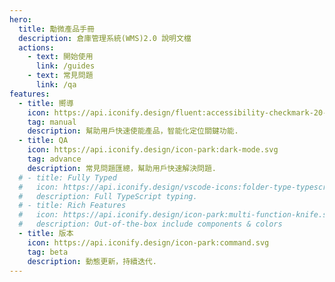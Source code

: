 ```yaml
---
hero:
  title: 勱微產品手冊
  description: 倉庫管理系統(WMS)2.0 說明文檔
  actions:
    - text: 開始使用
      link: /guides
    - text: 常見問題
      link: /qa
features:
  - title: 嚮導
    icon: https://api.iconify.design/fluent:accessibility-checkmark-20-regular.svg
    tag: manual
    description: 幫助用戶快速使能產品，智能化定位關鍵功能.
  - title: QA
    icon: https://api.iconify.design/icon-park:dark-mode.svg
    tag: advance
    description: 常見問題匯總，幫助用戶快速解決問題.
  # - title: Fully Typed
  #   icon: https://api.iconify.design/vscode-icons:folder-type-typescript.svg
  #   description: Full TypeScript typing.
  # - title: Rich Features
  #   icon: https://api.iconify.design/icon-park:multi-function-knife.svg
  #   description: Out-of-the-box include components & colors
  - title: 版本
    icon: https://api.iconify.design/icon-park:command.svg
    tag: beta
    description: 動態更新，持續迭代.
---
```

